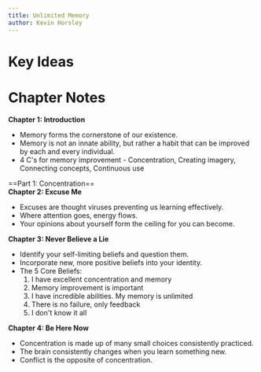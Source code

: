 ```yaml
---
title: Unlimited Memory
author: Kevin Horsley
---
```

# Key Ideas

# Chapter Notes
**Chapter 1: Introduction**
- Memory forms the cornerstone of our existence.
- Memory is not an innate ability, but rather a habit that can be improved by each and every individual.
- 4 C's for memory improvement - Concentration, Creating imagery, Connecting concepts, Continuous use

==Part 1: Concentration==  
**Chapter 2: Excuse Me**
- Excuses are thought viruses preventing us learning effectively.
- Where attention goes, energy flows.
- Your opinions about yourself form the ceiling for you can become.

**Chapter 3: Never Believe a Lie**
- Identify your self-limiting beliefs and question them.
- Incorporate new, more positive beliefs into your identity.
- The 5 Core Beliefs:
	1) I have excellent concentration and memory
	2) Memory improvement is important
	3) I have incredible abilities. My memory is unlimited
	4) There is no failure, only feedback
	5) I don't know it all

**Chapter 4: Be Here Now**
- Concentration is made up of many small choices consistently practiced.
- The brain consistently changes when you learn something new.
- Conflict is the opposite of concentration.

